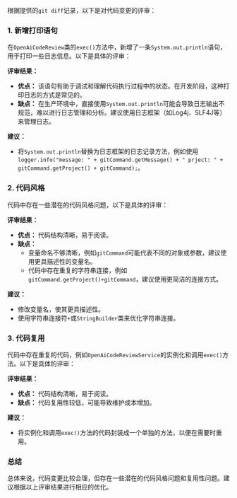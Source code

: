 根据提供的`git diff`记录，以下是对代码变更的评审：

### 1. 新增打印语句
在`OpenAiCodeReview`类的`exec()`方法中，新增了一条`System.out.println`语句，用于打印一些日志信息。以下是具体的评审：

**评审结果：**
- **优点：** 该语句有助于调试和理解代码执行过程中的状态。在开发阶段，这种打印日志的方式是常见的。
- **缺点：** 在生产环境中，直接使用`System.out.println`可能会导致日志输出不规范，难以进行日志管理和分析。建议使用日志框架（如Log4j、SLF4J等）来管理日志。

**建议：**
- 将`System.out.println`替换为日志框架的日志记录方法，例如使用`logger.info("message: " + gitCommand.getMessage() + " prject: " + gitCommand.getProject() + gitCommand);`。

### 2. 代码风格
代码中存在一些潜在的代码风格问题，以下是具体的评审：

**评审结果：**
- **优点：** 代码结构清晰，易于阅读。
- **缺点：**
  - 变量命名不够清晰，例如`gitCommand`可能代表不同的对象或参数，建议使用更具描述性的变量名。
  - 代码中存在重复的字符串连接，例如`gitCommand.getProject()+gitCommand`，建议使用更简洁的连接方式。

**建议：**
- 修改变量名，使其更具描述性。
- 使用字符串连接符`+`或`StringBuilder`类来优化字符串连接。

### 3. 代码复用
代码中存在重复的代码，例如`OpenAiCodeReviewService`的实例化和调用`exec()`方法。以下是具体的评审：

**评审结果：**
- **优点：** 代码结构清晰，易于阅读。
- **缺点：** 代码复用性较低，可能导致维护成本增加。

**建议：**
- 将实例化和调用`exec()`方法的代码封装成一个单独的方法，以便在需要时重用。

### 总结
总体来说，代码变更比较合理，但存在一些潜在的代码风格问题和复用性问题。建议根据以上评审结果进行相应的优化。